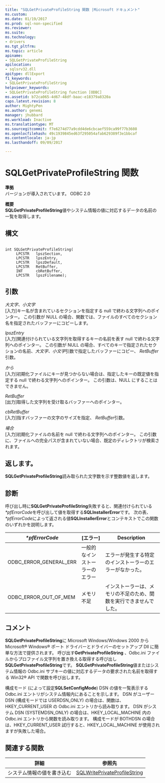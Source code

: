 ```yaml
---
title: "SQLGetPrivateProfileString 関数 |Microsoft ドキュメント"
ms.custom: 
ms.date: 01/19/2017
ms.prod: sql-non-specified
ms.reviewer: 
ms.suite: 
ms.technology:
- drivers
ms.tgt_pltfrm: 
ms.topic: article
apiname:
- SQLGetPrivateProfileString
apilocation:
- sqlsrv32.dll
apitype: dllExport
f1_keywords:
- SQLGetPrivateProfileString
helpviewer_keywords:
- SQLGetPrivateProfileString function [ODBC]
ms.assetid: b72ca065-4d67-48df-baac-e18379a8320a
caps.latest.revision: 8
author: MightyPen
ms.author: genemi
manager: jhubbard
ms.workload: Inactive
ms.translationtype: MT
ms.sourcegitcommit: f7e6274d77a9cdd4de6cbcaef559ca99f77b3608
ms.openlocfilehash: 49c1939845ed63f295054afab629389f3e1bbcaf
ms.contentlocale: ja-jp
ms.lasthandoff: 09/09/2017

---
```

# <a name="sqlgetprivateprofilestring-function"></a>SQLGetPrivateProfileString 関数
**準拠**  
 バージョンが導入されています。 ODBC 2.0  
  
 **概要**  
 **SQLGetPrivateProfileString**値やシステム情報の値に対応するデータの名前の一覧を取得します。  
  
## <a name="syntax"></a>構文  
  
```  
  
int SQLGetPrivateProfileString(  
     LPCSTR   lpszSection,  
     LPCSTR   lpszEntry,  
     LPCSTR   lpszDefault,  
     LPCSTR   RetBuffer,  
     INT      cbRetBuffer,  
     LPCSTR   lpszFilename);  
```  
  
## <a name="arguments"></a>引数  
 *大文字、小文字*  
 [入力]キー名が含まれているセクションを指定する null で終わる文字列へのポインター。 この引数が NULL の場合、関数では、ファイルのすべてのセクション名を指定されたバッファーにコピーします。  
  
 *lpszEntry*  
 [入力]関連付けられている文字列を取得するキーの名前を表す null で終わる文字列へのポインター。 この引数が NULL の場合、すべてのキーで指定されたセクションの名前、*大文字、小文字*引数で指定したバッファーにコピー、 *RetBuffer*引数。  
  
 *から*  
 [入力]初期化ファイルにキーが見つからない場合は、指定したキーの既定値を指定する null で終わる文字列へのポインター。 この引数は、NULL にすることはできません。  
  
 *RetBuffer*  
 [出力]取得した文字列を受け取るバッファーへのポインター。  
  
 *cbRetBuffer*  
 [入力]指すバッファーの文字のサイズを指定、 *RetBuffer*引数。  
  
 *場合*  
 [入力]初期化ファイルの名前を null で終わる文字列へのポインター。 この引数に、ファイルへの完全パスが含まれていない場合、既定のディレクトリが検索されます。  
  
## <a name="returns"></a>返します。  
 **SQLGetPrivateProfileString**読み取られた文字数を示す整数値を返します。  
  
## <a name="diagnostics"></a>診断  
 呼び出し時に**SQLGetPrivateProfileString**失敗すると、関連付けられている *\*pfErrorCode*を呼び出して値を取得する**SQLInstallerError**です。 次の表、  *\*pfErrorCode*によって返される値**SQLInstallerError**とコンテキストでこの関数のいずれかを説明します。  
  
|*\*pfErrorCode*|[エラー]|Description|  
|---------------------|-----------|-----------------|  
|ODBC_ERROR_GENERAL_ERR|一般的なインストーラーのエラー|エラーが発生する特定のインストーラーのエラーがなかった。|  
|ODBC_ERROR_OUT_OF_MEM|メモリ不足|インストーラーは、メモリの不足のため、関数を実行できませんでした。|  
  
## <a name="comments"></a>コメント  
 **SQLGetPrivateProfileString**に Microsoft Windows/Windows 2000 から Microsoft® Windows® ポート ドライバーとドライバーのセットアップ Dll に簡単な方法で提供されます。 呼び出す**GetPrivateProfileString** 、Odbc.ini ファイルからプロファイル文字列を置き換える取得する呼び出し**SQLGetPrivateProfileString**です。 **SQLGetPrivateProfileString**値またはシステム情報の Odbc.ini サブキーの値に対応するデータの要求された名前を取得する Win32® API で関数を呼び出します。  
  
 構成モード (によって設定**SQLSetConfigMode**) DSN の値を一覧表示する Odbc.ini エントリがシステム情報内にあることを示します。 DSN がユーザー DSN (構成モードでは USERDSN_ONLY) の場合は、関数は、HKEY_CURRENT_USER の Odbc.ini エントリから読み取ります。 DSN がシステム DSN (SYSTEMDSN_ONLY) の場合は、HKEY_LOCAL_MACHINE 内の Odbc.ini エントリから関数を読み取ります。 構成モードが BOTHDSN の場合は、HKEY_CURRENT_USER 試行すると、HKEY_LOCAL_MACHINE が使用されますが失敗した場合。  
  
## <a name="related-functions"></a>関連する関数  
  
|詳細|参照先|  
|---------------------------|---------|  
|システム情報の値を書き込む|[SQLWritePrivateProfileString](../../../odbc/reference/syntax/sqlwriteprivateprofilestring-function.md)|

